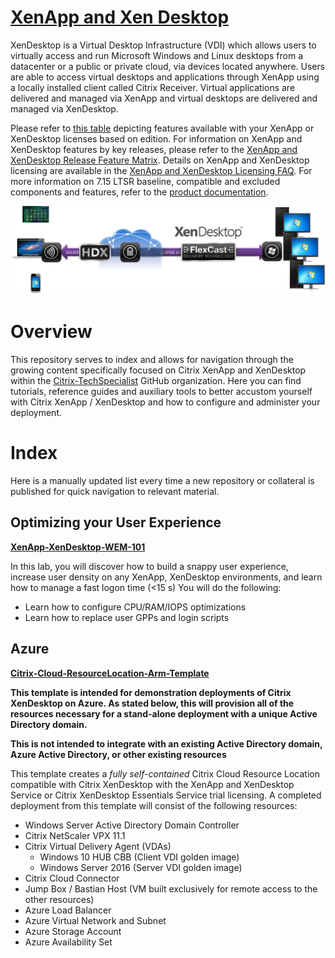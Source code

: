 # [XenApp and Xen Desktop](https://www.citrix.com/products/sharefile/)

XenDesktop is a Virtual Desktop Infrastructure (VDI) which allows users to virtually access and run Microsoft Windows and Linux desktops from a datacenter or a public or private cloud, via devices located anywhere. Users are able to access virtual desktops and applications through XenApp using a locally installed client called Citrix Receiver. Virtual applications are delivered and managed via XenApp and virtual desktops are delivered and managed via XenDesktop.

Please refer to [this table](https://www.citrix.com/products/xenapp-xendesktop/feature-matrix.html) depicting features  available with your XenApp or XenDesktop licenses based on edition. For information on XenApp and XenDesktop features by key releases, please refer to the [XenApp and XenDesktop Release Feature Matrix](https://www.citrix.com/products/xenapp-xendesktop/release-feature-matrix.html). Details on XenApp and XenDesktop licensing are available in the [XenApp and XenDesktop Licensing FAQ](https://support.citrix.com/article/CTX128013). For more information on 7.15 LTSR baseline, compatible and excluded components and features, refer to the [product documentation](http://docs.citrix.com/en-us/xenapp-and-xendesktop/7-15-ltsr.html).

![XenApp and XenDesktop](images/xenapp-xendesktop.png)

# Overview 

This repository serves to index and allows for navigation through the growing content specifically focused on Citrix XenApp and XenDesktop within the [Citrix-TechSpecialist](https://github.com/Citrix-TechSpecialist) GitHub organization. Here you can find tutorials, reference guides and auxiliary tools to better accustom yourself with Citrix XenApp / XenDesktop and how to configure and administer your deployment. 

# Index

Here is a manually updated list every time a new repository or collateral is published for quick navigation to relevant material. 

## Optimizing your User Experience

**[XenApp-XenDesktop-WEM-101](https://github.com/Citrix-TechSpecialist/XenApp-XenDesktop-WEM-101)**

In this lab, you will discover how to build a snappy user experience, increase user density on any XenApp, XenDesktop environments, and learn how to manage a fast logon time (<15 s) You will do the following:

  * Learn how to configure CPU/RAM/IOPS optimizations
  * Learn how to replace user GPPs and login scripts

## Azure

**[Citrix-Cloud-ResourceLocation-Arm-Template](https://github.com/citrix/Citrix-Cloud-ResourceLocation-Arm-Template)**

**This template is intended for demonstration deployments of Citrix XenDesktop on Azure.  As stated below, this will provision all of the resources necessary for a stand-alone deployment with a unique Active Directory domain.**

**This is not intended to integrate with an existing Active Directory domain, Azure Active Directory, or other existing resources**

This template creates a *fully self-contained* Citrix Cloud Resource Location compatible with Citrix XenDesktop with the XenApp and XenDesktop Service or Citrix XenDesktop Essentials Service trial licensing. A completed deployment from this template will consist of the following resources:

* Windows Server Active Directory Domain Controller
* Citrix NetScaler VPX 11.1
* Citrix Virtual Delivery Agent (VDAs)
	* Windows 10 HUB CBB (Client VDI golden image)
	* Windows Server 2016 (Server VDI golden image)
* Citrix Cloud Connector
* Jump Box / Bastian Host (VM built exclusively for remote access to the other resources)
* Azure Load Balancer
* Azure Virtual Network and Subnet
* Azure Storage Account
* Azure Availability Set
